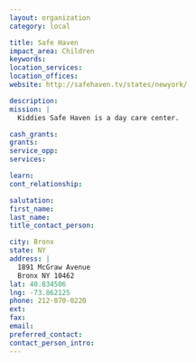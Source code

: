 ```yaml
---
layout: organization
category: local

title: Safe Haven
impact_area: Children
keywords: 
location_services: 
location_offices: 
website: http://safehaven.tv/states/newyork/

description: 
mission: |
  Kiddies Safe Haven is a day care center.

cash_grants: 
grants: 
service_opp: 
services: 

learn: 
cont_relationship: 

salutation: 
first_name: 
last_name: 
title_contact_person: 

city: Bronx
state: NY
address: |
  1891 McGraw Avenue    
  Bronx NY 10462
lat: 40.834506
lng: -73.862125
phone: 212-870-0220
ext: 
fax: 
email: 
preferred_contact: 
contact_person_intro: 
---
```

